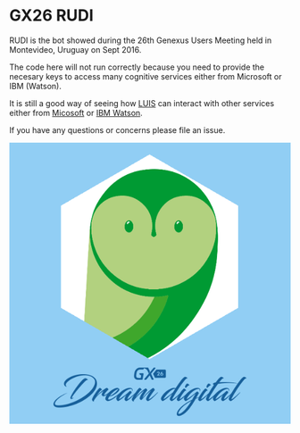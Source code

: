 # GX26 RUDI

RUDI is the bot showed during the 26th Genexus Users Meeting held in Montevideo, Uruguay on Sept 2016.

The code here will not run correctly because you need to provide the necesary keys to access many cognitive services either from Microsoft or IBM (Watson).

It is still a good way of seeing how [LUIS](luis.ai/) can interact with other services either from [Micosoft](https://www.microsoft.com/cognitive-services) or [IBM Watson](http://www.ibm.com/watson/).

If you have any questions or concerns please file an issue.

![](res/RUDIGX26.png)
